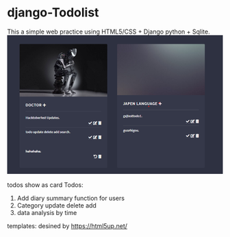 # django-Todolist
This a simple web practice using HTML5/CSS + Django python + Sqlite.
![1](screenshot/1.png)

todos show as card
Todos:
  1.  Add diary summary function for users
  2.  Category update delete add 
  3.  data analysis by time


templates: desined by https://html5up.net/
